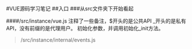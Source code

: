 #VUE源码学习笔记
##入口
###从src文件夹下开始看起

####/src/instance/vue.js
注释了一些备注，$开头的是公共API _开头的是私有API，没有前缀的是代理用户。
初始化参数，并调用初始化_init方法。

>/src/instance/internal/events.js 


####

